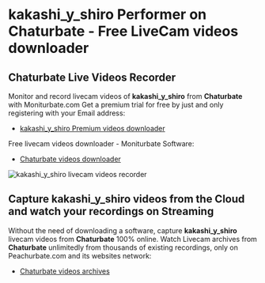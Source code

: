 # kakashi_y_shiro Performer on Chaturbate - Free LiveCam videos downloader

## Chaturbate Live Videos Recorder

Monitor and record livecam videos of **kakashi_y_shiro** from **Chaturbate** with Moniturbate.com
Get a premium trial for free by just and only registering with your Email address:
* [kakashi_y_shiro Premium videos downloader](https://moniturbate.com/request-demo-licence-key.html)

Free livecam videos downloader - Moniturbate Software:
* [Chaturbate videos downloader](https://moniturbate.com/moniturbate-download-software.html)

![kakashi_y_shiro livecam videos recorder](https://peachurnet.com/templates/moniturbate-software.png)


## Capture kakashi_y_shiro videos from the Cloud and watch your recordings on Streaming

Without the need of downloading a software, capture **kakashi_y_shiro** livecam videos from **Chaturbate** 100% online.
Watch Livecam archives from **Chaturbate** unlimitedly from thousands of existing recordings, only on Peachurbate.com and its websites network:
* [Chaturbate videos archives](https://peachurnet.com/)